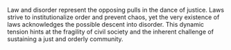 
Law and disorder represent the opposing pulls in the dance of justice. Laws strive to institutionalize order and prevent chaos, yet the very existence of laws acknowledges the possible descent into disorder. This dynamic tension hints at the fragility of civil society and the inherent challenge of sustaining a just and orderly community.
